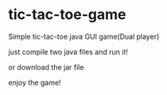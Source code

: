 # tic-tac-toe-game
Simple tic-tac-toe java GUI game(Dual player)

just compile two java files and run it!

or download the jar file

enjoy the game!
